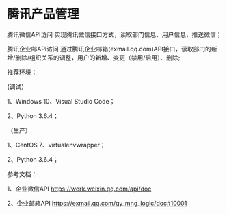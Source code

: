 # 腾讯产品管理
腾讯微信API访问
实现腾讯微信接口方式，读取部门信息、用户信息，推送微信；

腾讯企业邮API访问
通过腾讯企业邮箱(exmail.qq.com)API接口，读取部门的新增/删除/组织关系的调整，用户的新增、变更（禁用/启用）、删除;


推荐环境：

(调试）

1、Windows 10、Visual Studio Code；

2、Python 3.6.4；

（生产）

1、CentOS 7、virtualenvwrapper；

2、Python 3.6.4；

参考文档：

1、企业微信API https://work.weixin.qq.com/api/doc

2、企业邮箱API https://exmail.qq.com/qy_mng_logic/doc#10001
